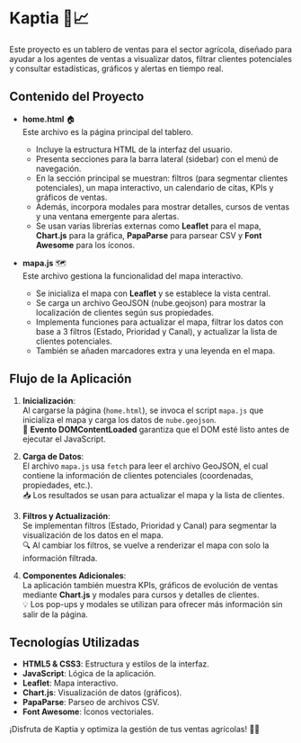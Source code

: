 # Kaptia 🚜📈

Este proyecto es un tablero de ventas para el sector agrícola, diseñado para ayudar a los agentes de ventas a visualizar datos, filtrar clientes potenciales y consultar estadísticas, gráficos y alertas en tiempo real.

## Contenido del Proyecto

- **home.html** 🏠  
  Este archivo es la página principal del tablero.  
  - Incluye la estructura HTML de la interfaz del usuario.
  - Presenta secciones para la barra lateral (sidebar) con el menú de navegación.
  - En la sección principal se muestran: filtros (para segmentar clientes potenciales), un mapa interactivo, un calendario de citas, KPIs y gráficos de ventas.
  - Además, incorpora modales para mostrar detalles, cursos de ventas y una ventana emergente para alertas.
  - Se usan varias librerías externas como **Leaflet** para el mapa, **Chart.js** para la gráfica, **PapaParse** para parsear CSV y **Font Awesome** para los íconos.

- **mapa.js** 🗺️  
  Este archivo gestiona la funcionalidad del mapa interactivo.  
  - Se inicializa el mapa con **Leaflet** y se establece la vista central.
  - Se carga un archivo GeoJSON (nube.geojson) para mostrar la localización de clientes según sus propiedades.
  - Implementa funciones para actualizar el mapa, filtrar los datos con base a 3 filtros (Estado, Prioridad y Canal), y actualizar la lista de clientes potenciales.
  - También se añaden marcadores extra y una leyenda en el mapa.
  
## Flujo de la Aplicación

1. **Inicialización**:  
   Al cargarse la página (`home.html`), se invoca el script `mapa.js` que inicializa el mapa y carga los datos de `nube.geojson`.  
   🌟 **Evento DOMContentLoaded** garantiza que el DOM esté listo antes de ejecutar el JavaScript.

2. **Carga de Datos**:  
   El archivo `mapa.js` usa `fetch` para leer el archivo GeoJSON, el cual contiene la información de clientes potenciales (coordenadas, propiedades, etc.).  
   📥 Los resultados se usan para actualizar el mapa y la lista de clientes.

3. **Filtros y Actualización**:  
   Se implementan filtros (Estado, Prioridad y Canal) para segmentar la visualización de los datos en el mapa.  
   🔍 Al cambiar los filtros, se vuelve a renderizar el mapa con solo la información filtrada.

4. **Componentes Adicionales**:  
   La aplicación también muestra KPIs, gráficos de evolución de ventas mediante **Chart.js** y modales para cursos y detalles de clientes.  
   💡 Los pop-ups y modales se utilizan para ofrecer más información sin salir de la página.

## Tecnologías Utilizadas

- **HTML5 & CSS3**: Estructura y estilos de la interfaz.
- **JavaScript**: Lógica de la aplicación.
- **Leaflet**: Mapa interactivo.
- **Chart.js**: Visualización de datos (gráficos).
- **PapaParse**: Parseo de archivos CSV.
- **Font Awesome**: Íconos vectoriales.

¡Disfruta de Kaptia y optimiza la gestión de tus ventas agrícolas! 🌱🚀
